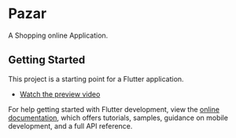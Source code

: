 # Pazar

A Shopping online Application.

## Getting Started

This project is a starting point for a Flutter application.

- [Watch the preview video](assets/videos/pazarv.mp4)

For help getting started with Flutter development, view the
[online documentation](https://docs.flutter.dev/), which offers tutorials,
samples, guidance on mobile development, and a full API reference.
